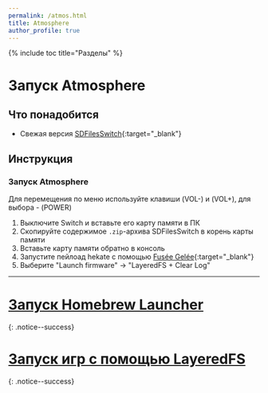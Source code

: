 ```yaml
---
permalink: /atmos.html
title: Atmosphere
author_profile: true
---
```

{% include toc title="Разделы" %}

# Запуск Atmosphere

## Что понадобится 

* Свежая версия [SDFilesSwitch](https://github.com/tumGER/SDFilesSwitch/releases/latest){:target="_blank"}

## Инструкция

### Запуск Atmosphere 

Для перемещения по меню используйте клавиши (VOL-) и (VOL+), для выбора - (POWER)

1. Выключите Switch и вставьте его карту памяти в ПК 
1. Скопируйте содержимое `.zip`-архива SDFilesSwitch в корень карты памяти
1. Вставьте карту памяти обратно в консоль
1. Запустите пейлоад hekate с помощью [Fusée Gelée](fusee-gelee){:target="_blank"}
1. Выберите "Launch firmware" -> "LayeredFS + Clear Log"

___

# [Запуск Homebrew Launcher](launch-hbl#%D0%97%D0%B0%D0%BF%D1%83%D1%81%D0%BA-hbl-%D0%B8%D0%B7-atmosphere)
{: .notice--success}
# [Запуск игр с помощью LayeredFS](atmos-games)
{: .notice--success}
